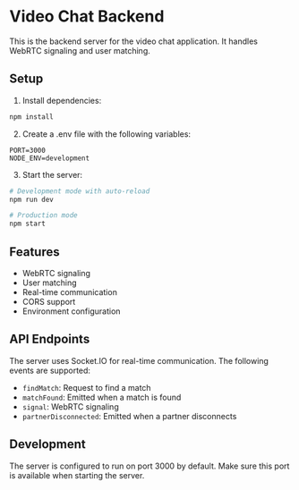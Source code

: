 # Video Chat Backend

This is the backend server for the video chat application. It handles WebRTC signaling and user matching.

## Setup

1. Install dependencies:
```bash
npm install
```

2. Create a .env file with the following variables:
```
PORT=3000
NODE_ENV=development
```

3. Start the server:
```bash
# Development mode with auto-reload
npm run dev

# Production mode
npm start
```

## Features

- WebRTC signaling
- User matching
- Real-time communication
- CORS support
- Environment configuration

## API Endpoints

The server uses Socket.IO for real-time communication. The following events are supported:

- `findMatch`: Request to find a match
- `matchFound`: Emitted when a match is found
- `signal`: WebRTC signaling
- `partnerDisconnected`: Emitted when a partner disconnects

## Development

The server is configured to run on port 3000 by default. Make sure this port is available when starting the server. 